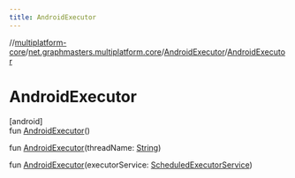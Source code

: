 ```yaml
---
title: AndroidExecutor
---
```

//[multiplatform-core](../../../index.html)/[net.graphmasters.multiplatform.core](../index.html)/[AndroidExecutor](index.html)/[AndroidExecutor](-android-executor.html)



# AndroidExecutor



[android]\
fun [AndroidExecutor](-android-executor.html)()

fun [AndroidExecutor](-android-executor.html)(threadName: [String](https://kotlinlang.org/api/latest/jvm/stdlib/kotlin/-string/index.html))

fun [AndroidExecutor](-android-executor.html)(executorService: [ScheduledExecutorService](https://developer.android.com/reference/kotlin/java/util/concurrent/ScheduledExecutorService.html))





